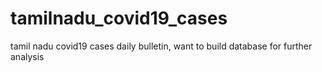 # tamilnadu_covid19_cases
tamil nadu covid19 cases daily bulletin, want to build database for further analysis
